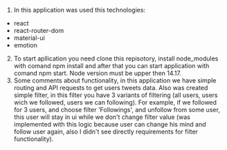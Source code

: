 1. In this application was used this technologies:

- react
- react-router-dom
- material-ui
- emotion

2. To start apllication you need clone this repisotory, install node_modules
   with comand npm install and after that you can start application with comand
   npm start. Node version must be upper then 14.17.
3. Some comments about functionality, in this application we have simple routing
   and API requests to get users tweets data. Also was created simple filter, in
   this filter you have 3 variants of filtering (all users, users wich we
   followed, users we can following). For example, if we followed for 3 users,
   and choose filter 'Followings', and unfollow from some user, this user will
   stay in ui while we don't change filter value (was implemented with this
   logic because user can change his mind and follow user again, also I didn't
   see directly requirements for filter functionality).
